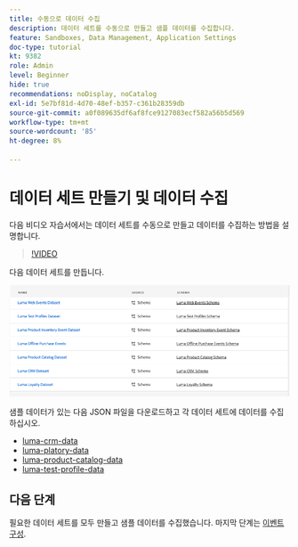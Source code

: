 ```yaml
---
title: 수동으로 데이터 수집
description: 데이터 세트를 수동으로 만들고 샘플 데이터를 수집합니다.
feature: Sandboxes, Data Management, Application Settings
doc-type: tutorial
kt: 9382
role: Admin
level: Beginner
hide: true
recommendations: noDisplay, noCatalog
exl-id: 5e7bf81d-4d70-48ef-b357-c361b28359db
source-git-commit: a0f089635df6af8fce9127083ecf582a56b5d569
workflow-type: tm+mt
source-wordcount: '85'
ht-degree: 8%

---
```


# 데이터 세트 만들기 및 데이터 수집

다음 비디오 자습서에서는 데이터 세트를 수동으로 만들고 데이터를 수집하는 방법을 설명합니다.

>[!VIDEO](https://video.tv.adobe.com/v/334293?quality=12)


다음 데이터 세트를 만듭니다.

![데이터 세트 만들기](/help/tutorial-configure-a-training-sandbox/assets/datasets.png)

샘플 데이터가 있는 다음 JSON 파일을 다운로드하고 각 데이터 세트에 데이터를 수집하십시오.

* [luma-crm-data](/help/tutorial-configure-a-training-sandbox/assets/luma-data/luma-crm-data.json)
* [luma-platory-data](/help/tutorial-configure-a-training-sandbox/assets/luma-data/luma-loyalty-data.json)
* [luma-product-catalog-data](/help/tutorial-configure-a-training-sandbox/assets/luma-data/luma-product-catalog-data.json)
* [luma-test-profile-data](/help/tutorial-configure-a-training-sandbox/assets/luma-data/luma-test-profiles-data.json)

## 다음 단계

필요한 데이터 세트를 모두 만들고 샘플 데이터를 수집했습니다. 마지막 단계는 [이벤트 구성](/help/tutorial-configure-a-training-sandbox/configure-events.md).
